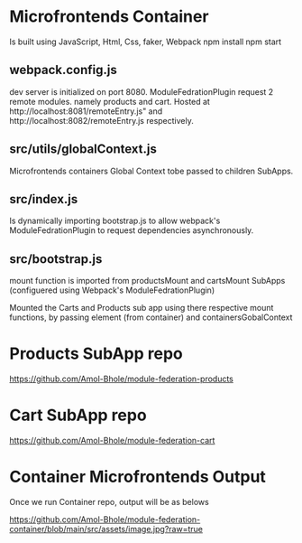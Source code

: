 # Microfrontends Container

Is built using JavaScript, Html, Css, faker, Webpack
npm install
npm start

## webpack.config.js

dev server is initialized on port 8080.
ModuleFedrationPlugin request 2 remote modules. namely products and cart. Hosted at http://localhost:8081/remoteEntry.js" and http://localhost:8082/remoteEntry.js respectively.

## src/utils/globalContext.js

Microfrontends containers Global Context tobe passed to children SubApps.

## src/index.js

Is dynamically importing bootstrap.js to allow webpack's ModuleFedrationPlugin to request dependencies asynchronously.

## src/bootstrap.js

mount function is imported from productsMount and cartsMount SubApps (configuered using Webpack's ModuleFedrationPlugin)

Mounted the Carts and Products sub app using there respective mount functions, by passing element (from container) and containersGobalContext

# Products SubApp repo

https://github.com/Amol-Bhole/module-federation-products

# Cart SubApp repo

https://github.com/Amol-Bhole/module-federation-cart

# Container Microfrontends Output

Once we run Container repo, output will be as belows

https://github.com/Amol-Bhole/module-federation-container/blob/main/src/assets/image.jpg?raw=true
